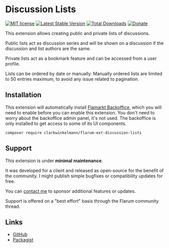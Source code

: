# Discussion Lists

[![MIT license](https://img.shields.io/badge/license-MIT-blue.svg)](https://github.com/clarkwinkelmann/flarum-ext-discussion-lists/blob/master/LICENSE.txt) [![Latest Stable Version](https://img.shields.io/packagist/v/clarkwinkelmann/flarum-ext-discussion-lists.svg)](https://packagist.org/packages/clarkwinkelmann/flarum-ext-discussion-lists) [![Total Downloads](https://img.shields.io/packagist/dt/clarkwinkelmann/flarum-ext-discussion-lists.svg)](https://packagist.org/packages/clarkwinkelmann/flarum-ext-discussion-lists) [![Donate](https://img.shields.io/badge/paypal-donate-yellow.svg)](https://www.paypal.me/clarkwinkelmann)

This extension allows creating public and private lists of discussions.

Public lists act as discussion series and will be shown on a discussion if the discussion and list authors are the same.

Private lists act as a bookmark feature and can be accessed from a user profile.

Lists can be ordered by date or manually.
Manually ordered lists are limited to 50 entries maximum, to avoid any issue related to pagination.

## Installation

This extension will automatically install [Flamarkt Backoffice](https://github.com/flamarkt/backoffice), which you will need to enable before you can enable this extension.
You don't need to worry about the backoffice admin panel, it's not used.
The backoffice is only installed to get access to some of its UI components.

    composer require clarkwinkelmann/flarum-ext-discussion-lists

## Support

This extension is under **minimal maintenance**.

It was developed for a client and released as open-source for the benefit of the community.
I might publish simple bugfixes or compatibility updates for free.

You can [contact me](https://clarkwinkelmann.com/flarum) to sponsor additional features or updates.

Support is offered on a "best effort" basis through the Flarum community thread.

## Links

- [GitHub](https://github.com/clarkwinkelmann/flarum-ext-discussion-lists)
- [Packagist](https://packagist.org/packages/clarkwinkelmann/flarum-ext-discussion-lists)
